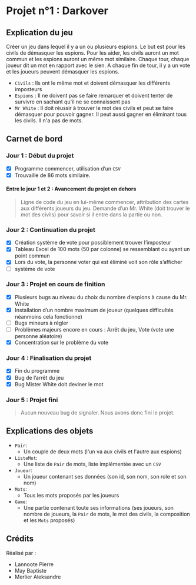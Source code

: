 # Projet n°1 : Darkover

## Explication du jeu
Créer un jeu dans lequel il y a un ou plusieurs espions. Le but est pour les civils de démasquer les espions. Pour les aider, les civils auront un mot commun et les espions auront un même mot similaire. Chaque tour, chaque joueur dit un mot en rapport avec le sien. A chaque fin de tour, il y a un vote et les joueurs peuvent démasquer les espions.
- `Civils` : Ils ont le même mot et doivent démasquer les différents imposteurs
- `Espions` : Il ne doivent pas se faire remarquer et doivent tenter de survivre en sachant qu'il ne se connaissent pas
- `Mr White` : Il doit réussir à trouver le mot des civils et peut se faire démasquer pour pouvoir gagner. Il peut aussi gagner en éliminant tous les civils. Il n'a pas de mots.

## Carnet de bord

### Jour 1 : Début du projet

- [x] Programme commencer, utilisation d’un `CSV`
- [x] Trouvaille de 86 mots similaire.

#### Entre le jour 1 et 2 : Avancement du projet en dehors
> Ligne de code du jeu en lui-même commencer, attribution des cartes aux différents joueurs du jeu. Demande d’un Mr. White (doit trouver le mot des civils) pour savoir si il entre dans la partie ou non.

### Jour 2 : Continuation du projet
- [x] Création système de vote pour possiblement trouver l’imposteur
- [x] Tableau Excel de 100 mots (50 par colonne) se ressemblant ou ayant un point commun
- [x] Lors du vote, la personne voter qui est éliminé voit son rôle s’afficher
- [ ] système de vote

### Jour 3 : Projet en cours de finition
- [x] Plusieurs bugs au niveau du choix du nombre d’espions à cause du Mr. White
- [x] Installation d’un nombre maximum de joueur (quelques difficultés néanmoins cela fonctionne)
- [ ] Bugs mineurs à régler
- [ ] Problèmes majeurs encore en cours : Arrêt du jeu, Vote (vote une personne aléatoire)
- [x] Concentration sur le problème du vote

### Jour 4 : Finalisation du projet
- [x] Fin du programme
- [x] Bug de l’arrêt du jeu
- [x] Bug Mister White doit deviner le mot

### Jour 5 : Projet fini
> Aucun nouveau bug de signaler. Nous avons donc fini le projet.

## Explications des objets

- `Pair`:
  - Un couple de deux mots (l'un va aux civils et l'autre aux espions)
- `ListeMot`:
  - Une liste de `Pair` de mots, liste implémentée avec un `CSV`
- `Joueur`:
  - Un joueur contenant ses données (son id, son nom, son role et son nom)
- `Mots`:
  - Tous les mots proposés par les joueurs
- `Game`:
  - Une partie contenant toute ses informations (ses joueurs, son nombre de joueurs, la `Pair` de mots, le mot des civils, la composition et les `Mots` proposés)

## Crédits

Réalisé par :
- Lannoote Pierre
- May Baptiste
- Merlier Aleksandre
